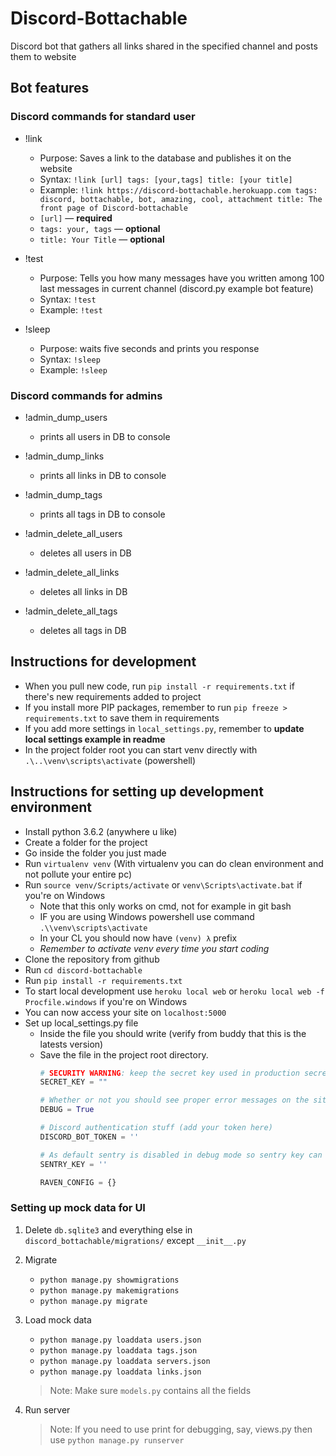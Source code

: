 # Discord-Bottachable

Discord bot that gathers all links shared in the specified channel and posts them to website

## Bot features

### Discord commands for standard user
- !link
  - Purpose: Saves a link to the database and publishes it on the website
  - Syntax: `!link [url] tags: [your,tags] title: [your title]`
  - Example: `!link https://discord-bottachable.herokuapp.com tags: discord, bottachable, bot, amazing, cool, attachment title: The front page of Discord-bottachable`
  - `[url]` &mdash; __required__
  - `tags: your, tags` &mdash; __optional__
  - `title: Your Title` &mdash; __optional__

- !test
  - Purpose: Tells you how many messages have you written among 100 last messages in current channel (discord.py example bot feature)
  - Syntax: `!test`
  - Example: `!test`

- !sleep
  - Purpose: waits five seconds and prints you response
  - Syntax:  `!sleep`
  - Example: `!sleep`

### Discord commands for admins
- !admin_dump_users
  - prints all users in DB to console
- !admin_dump_links
  - prints all links in DB to console
- !admin_dump_tags
  - prints all tags in DB to console

- !admin_delete_all_users
  - deletes all users in DB
- !admin_delete_all_links
  - deletes all links in DB
- !admin_delete_all_tags
  - deletes all tags in DB

## Instructions for development
- When you pull new code, run `pip install -r requirements.txt` if there's new requirements added to project
- If you install more PIP packages, remember to run `pip freeze > requirements.txt` to save them in requirements
- If you add more settings in `local_settings.py`, remember to **update local settings example in readme**
- In the project folder root you can start venv directly with `.\..\venv\scripts\activate` (powershell)

## Instructions for setting up development environment

- Install python 3.6.2 (anywhere u like)
- Create a folder for the project
- Go inside the folder you just made
- Run `virtualenv venv` (With virtualenv you can do clean environment and not pollute your entire pc)
- Run `source venv/Scripts/activate` or `venv\Scripts\activate.bat` if you're on Windows
  - Note that this only works on cmd, not for example in git bash
  - IF you are using Windows powershell use command `.\\venv\scripts\activate`
  - In your CL you should now have `(venv) λ` prefix
  - *Remember to activate venv every time you start coding*
- Clone the repository from github
- Run `cd discord-bottachable`
- Run `pip install -r requirements.txt`
- To start local development use `heroku local web` or `heroku local web -f Procfile.windows` if you're on Windows
- You can now access your site on `localhost:5000`
- Set up local_settings.py file
    - Inside the file you should write (verify from buddy that this is the latests version)
    - Save the file in the project root directory.
        ```python
        # SECURITY WARNING: keep the secret key used in production secret!
        SECRET_KEY = ""

        # Whether or not you should see proper error messages on the site when error happens
        DEBUG = True

        # Discord authentication stuff (add your token here)
        DISCORD_BOT_TOKEN = ''

        # As default sentry is disabled in debug mode so sentry key can be empty string
        SENTRY_KEY = ''

        RAVEN_CONFIG = {}
        ```

### Setting up mock data for UI
1. Delete `db.sqlite3` and everything else in `discord_bottachable/migrations/` except `__init__.py`
2. Migrate
    - `python manage.py showmigrations`
    - `python manage.py makemigrations`
    - `python manage.py migrate`
3. Load mock data
    - `python manage.py loaddata users.json`
    - `python manage.py loaddata tags.json`
    - `python manage.py loaddata servers.json`
    - `python manage.py loaddata links.json`
    > Note: Make sure `models.py` contains all the fields

4. Run server
    > Note: If you need to use print for debugging, say, views.py then use `python manage.py runserver`
